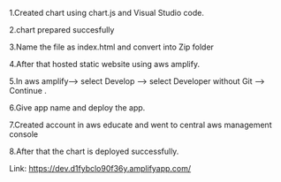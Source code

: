 1.Created chart using chart.js and Visual Studio code.

2.chart prepared succesfully

3.Name the file as index.html and convert into Zip folder

4.After that hosted static website using aws amplify.

5.In aws amplify--> select Develop --> select Developer without Git --> Continue .

6.Give app name and deploy the app.

7.Created account in aws educate and went to central aws management console

8.After that the chart is deployed successfully.

Link: https://dev.d1fybclo90f36y.amplifyapp.com/
